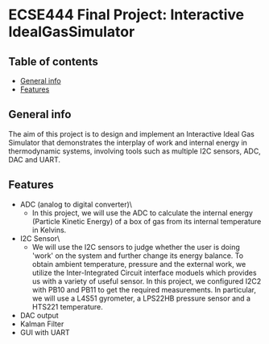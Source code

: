 # ECSE444 Final Project: Interactive IdealGasSimulator
## Table of contents
* [General info](#general-info)
* [Features](#features)
## General info
The aim of this project is to design and implement an Interactive Ideal Gas Simulator that demonstrates the interplay of work and internal energy in thermodynamic systems, involving tools such as multiple I2C sensors, ADC, DAC and UART.
## Features
* ADC (analog to digital converter)\
  - In this project, we will use the ADC to calculate the internal energy (Particle Kinetic Energy) of a box of gas from its internal temperature in Kelvins.
* I2C Sensor\
  - We will use the I2C sensors to judge whether the user is doing 'work' on the system and further change its energy balance. To obtain ambient temperature, pressure and the external work, we utilize the Inter-Integrated Circuit interface moduels which provides us with a variety of useful sensor. In this project, we configured I2C2 with PB10 and PB11 to get the required measurements. In particular, we will use a L4S51 gyrometer, a LPS22HB pressure sensor and a HTS221 temperature.
* DAC output
* Kalman Filter
* GUI with UART

